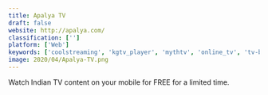 ```yaml
---
title: Apalya TV
draft: false 
website: http://apalya.com/
classification: ['']
platform: ['Web']
keywords: ['coolstreaming', 'kgtv_player', 'mythtv', 'online_tv', 'tv-browser', 'tvexe', 'zapping', 'rok_tv']
image: 2020/04/Apalya-TV.png
---
```

Watch Indian TV content on your mobile for FREE for a limited time.
